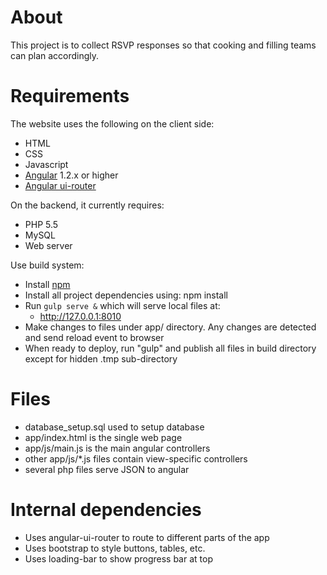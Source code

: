 # About

  This project is to collect RSVP responses so that cooking and filling teams
  can plan accordingly.

# Requirements

  The website uses the following on the client side:

  * HTML
  * CSS
  * Javascript
  * [Angular](https://angularjs.org/) 1.2.x or higher
  * [Angular ui-router](https://github.com/angular-ui/ui-router/wiki)

  On the backend, it currently requires:

  * PHP 5.5
  * MySQL
  * Web server

  Use build system:

  * Install [npm](https://docs.npmjs.com/getting-started/installing-node)
  * Install all project dependencies using: npm install
  * Run `gulp serve &` which will serve local files at:
     * http://127.0.0.1:8010  
  * Make changes to files under app/ directory. Any changes are detected and
    send reload event to browser
  * When ready to deploy, run "gulp" and publish all files in build directory
    except for hidden .tmp sub-directory

# Files

  * database_setup.sql used to setup database
  * app/index.html is the single web page
  * app/js/main.js is the main angular controllers
  * other app/js/*.js files contain view-specific controllers
  * several php files serve JSON to angular

# Internal dependencies

  * Uses angular-ui-router to route to different parts of the app
  * Uses bootstrap to style buttons, tables, etc.
  * Uses loading-bar to show progress bar at top
